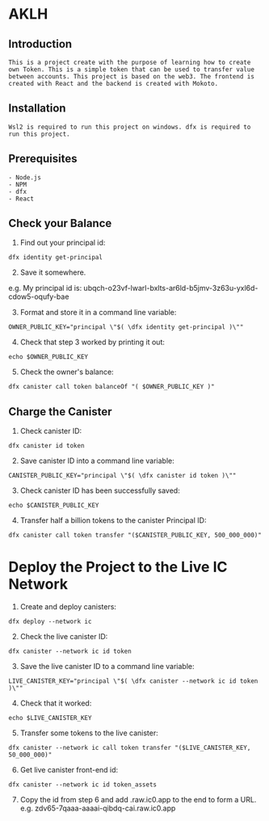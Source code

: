 # AKLH

## Introduction
    This is a project create with the purpose of learning how to create own Token. This is a simple token that can be used to transfer value between accounts. This project is based on the web3. The frontend is created with React and the backend is created with Mokoto. 

## Installation
    Wsl2 is required to run this project on windows. dfx is required to run this project. 

## Prerequisites
    - Node.js
    - NPM
    - dfx
    - React

## Check your Balance

1. Find out your principal id:

```
dfx identity get-principal
```

2. Save it somewhere.

e.g. My principal id is:
ubqch-o23vf-lwarl-bxlts-ar6ld-b5jmv-3z63u-yxl6d-cdow5-oqufy-bae


3. Format and store it in a command line variable:
```
OWNER_PUBLIC_KEY="principal \"$( \dfx identity get-principal )\""
```

4. Check that step 3 worked by printing it out:
```
echo $OWNER_PUBLIC_KEY
```

5. Check the owner's balance:
```
dfx canister call token balanceOf "( $OWNER_PUBLIC_KEY )"
```

## Charge the Canister


1. Check canister ID:
```
dfx canister id token
```

2. Save canister ID into a command line variable:
```
CANISTER_PUBLIC_KEY="principal \"$( \dfx canister id token )\""
```

3. Check canister ID has been successfully saved:
```
echo $CANISTER_PUBLIC_KEY
```

4. Transfer half a billion tokens to the canister Principal ID:
```
dfx canister call token transfer "($CANISTER_PUBLIC_KEY, 500_000_000)"
```

# Deploy the Project to the Live IC Network

1. Create and deploy canisters:

```
dfx deploy --network ic
```

2. Check the live canister ID:
```
dfx canister --network ic id token
```

3. Save the live canister ID to a command line variable:
```
LIVE_CANISTER_KEY="principal \"$( \dfx canister --network ic id token )\""
```

4. Check that it worked:
```
echo $LIVE_CANISTER_KEY
```

5. Transfer some tokens to the live canister:
```
dfx canister --network ic call token transfer "($LIVE_CANISTER_KEY, 50_000_000)"
```

6. Get live canister front-end id:
```
dfx canister --network ic id token_assets
```
7. Copy the id from step 6 and add .raw.ic0.app to the end to form a URL.
e.g. zdv65-7qaaa-aaaai-qibdq-cai.raw.ic0.app